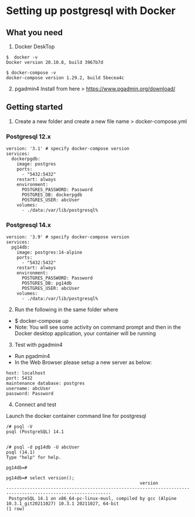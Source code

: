 # Setting up postgresql with Docker #

## What you need ##
1. Docker DeskTop
```
$  docker -v
Docker version 20.10.8, build 3967b7d

$ docker-compose -v
docker-compose version 1.29.2, build 5becea4c
```

2. pgadmin4 
Install from here > https://www.pgadmin.org/download/

## Getting started ##
1. Create a new folder and create a new file name > docker-compose.yml

### Postgresql 12.x ###
```
version: '3.1' # specify docker-compose version
services:
  dockerpgdb:
    image: postgres
    ports:
      - "5432:5432"
    restart: always
    environment:
      POSTGRES_PASSWORD: Password
      POSTGRES_DB: dockerpgdb
      POSTGRES_USER: abcUser
    volumes:
      - ./data:/var/lib/postgresql%
```

### Postgresql 14.x ###
```
version: '3.9' # specify docker-compose version
services:
  pg14db:
    image: postgres:14-alpine
    ports:
      - "5432:5432"
    restart: always
    environment:
      POSTGRES_PASSWORD: Password
      POSTGRES_DB: pg14db
      POSTGRES_USER: abcUser
    volumes:
      - ./data:/var/lib/postgresql%
```


2. Run the following in the same folder where  
- $ docker-compose up
- Note: You will see some activity on command prompt and then in the Docker desktop application, your container will be running

3. Test with pgadmin4
- Run pgadmin4
- In the Web Browser please setup a new server as below:
```
host: localhost
port: 5432
maintenance database: postgres
username: abcUser
password: Password
```

4. Connect and test

Launch the docker container command line for postgresql
```
/# psql -V
psql (PostgreSQL) 14.1


/# psql -d pg14db -U abcUser
psql (14.1)
Type "help" for help.

pg14db=# 

pg14db=# select version();
                                                   version
--------------------------------------------------------------------------------------------------------------
 PostgreSQL 14.1 on x86_64-pc-linux-musl, compiled by gcc (Alpine 10.3.1_git20211027) 10.3.1 20211027, 64-bit
(1 row)

```

